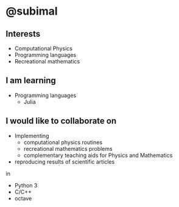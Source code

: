 # @subimal
## Interests
* Computational Physics
* Programming languages
* Recreational mathematics

## I am learning
* Programming languages
  * Julia

## I would like to collaborate on
* Implementing 
  * computational physics routines 
  * recreational mathematics problems
  * complementary teaching aids for Physics and Mathematics
* reproducing results of scientific articles

in
  * Python 3
  * C/C++
  * octave
<!---
subimal/subimal is a ✨ special ✨ repository because its `README.md` (this file) appears on your GitHub profile.
You can click the Preview link to take a look at your changes.
--->
